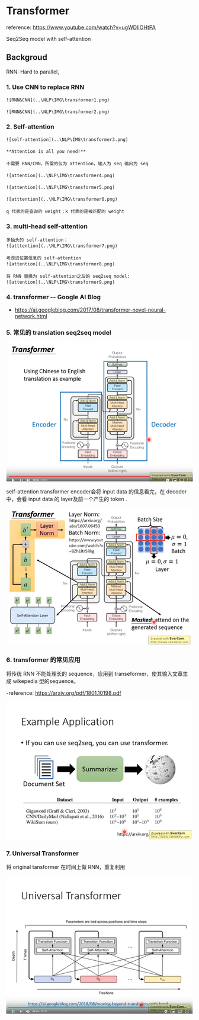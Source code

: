 # Transformer

reference: https://www.youtube.com/watch?v=ugWDIIOHtPA

Seq2Seq model with self-attention

## Backgroud

RNN: Hard to parallel, 

### 1. Use CNN to replace RNN

    ![RNN&CNN](..\NLP\IMG\transformer1.png)

    ![RNN&CNN](..\NLP\IMG\transformer2.png)

### 2. Self-attention

    ![self-attention](..\NLP\IMG\transformer3.png)

    **Attention is all you need!**

    不需要 RNN/CNN，所需的仅为 attention，输入为 seq 输出为 seq

    ![attention](..\NLP\IMG\transformer4.png)

    ![attention](..\NLP\IMG\transformer5.png)

    ![atttention](..\NLP\IMG\transformer6.png)

    q 代表的是查询的 weight；k 代表的是被匹配的 weight

### 3. multi-head self-attention

    多抽头的 self-attention：
    ![atttention](..\NLP\IMG\transformer7.png)

    考虑进位置信息的 self-attention
    ![attention](..\NLP\IMG\transformer8.png)

    将 RNN 替换为 self-attention之后的 seq2seq model:
    ![attention](..\NLP\IMG\transformer9.png)

### 4. transformer -- Google AI Blog

- https://ai.googleblog.com/2017/08/transformer-novel-neural-network.html

### 5. 常见的 translation seq2seq model


![seq2seq](..\NLP\IMG\transformer10.png)

self-attention transformer encoder会将 input data 的信息看完，在 decoder 中，会看 input data 的 layer及前一个产生的 token .

![seq2seq](..\NLP\IMG\tranformer11.png)


### 6. transformer 的常见应用

将传统 RNN 不能处理长的 sequence，应用到 transeformer，使其输入文章生成 wikepedia 型的sequence。

-reference: https://arxiv.org/pdf/1801.10198.pdf

![app](..\NLP\IMG\transformer12.png)

### 7. Universal Transformer

将 original tansformer 在时间上做 RNN，重复利用

![universal](..\NLP\IMG\transformer13.png)